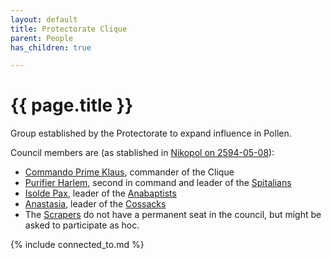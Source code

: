 ```yaml
---
layout: default
title: Protectorate Clique
parent: People
has_children: true

---
```


# {{ page.title }}

Group established by the Protectorate to expand influence in Pollen.

Council members are (as stablished in [Nikopol on 2594-05-08](../../campaigns/ConnectNikopol/InNikopol02.md)):

- [Commando Prime Klaus](ComPrimeKlaus.md), commander of the Clique
- [Purifier Harlem](PurifierHarlem.md), second in command and leader of the [Spitalians](../../systems/backgrounds/spitalians.md)
- [Isolde Pax](IsoldePax.md), leader of the [Anabaptists](../../systems/backgrounds/anabaptists.md)
- [Anastasia](Anastasia.md), leader of the [Cossacks](../../systems/backgrounds/cossacks.md)
- The [Scrapers](../../systems/backgrounds/scrapers.md) do not have a permanent seat in the council, but might be asked to participate as hoc.

{% include connected_to.md %}
